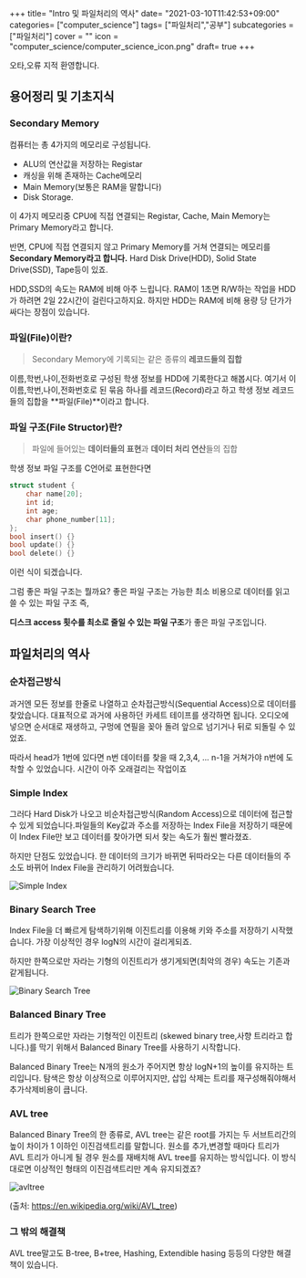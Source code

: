 +++
title= "Intro 및 파일처리의 역사"
date= "2021-03-10T11:42:53+09:00"
categories= ["computer_science"]
tags= ["파일처리","공부"]
subcategories = ["파일처리"]
cover = ""
icon = "computer_science/computer_science_icon.png"
draft= true
+++

오타,오류 지적 환영합니다.

## 용어정리 및 기초지식

### Secondary Memory
컴퓨터는 총 4가지의 메모리로 구성됩니다. 
- ALU의 연산값을 저장하는 Registar
- 캐싱을 위해 존재하는 Cache메모리
- Main Memory(보통은 RAM을 말합니다)
- Disk Storage.

이 4가지 메모리중 CPU에 직접 연결되는 Registar, Cache, Main Memory는 Primary Memory라고 합니다.

반면, CPU에 직접 연결되지 않고 Primary Memory를 거쳐 연결되는 메모리를 **Secondary Memory라고 합니다.** Hard Disk Drive(HDD), Solid State Drive(SSD), Tape등이 있죠.

HDD,SSD의 속도는 RAM에 비해 아주 느립니다. RAM이 1초면 R/W하는 작업을 HDD가 하려면 2일 22시간이 걸린다고하지요. 하지만 HDD는 RAM에 비해 용량 당 단가가 싸다는 장점이 있습니다.

### 파일(File)이란?
> Secondary Memory에 기록되는 같은 종류의 **레코드들의 집합**

이름,학번,나이,전화번호로 구성된 학생 정보를 HDD에 기록한다고 해봅시다. 여기서 이 이름,학번,나이,전화번호로 된 묶음 하나를 레코드(Record)라고 하고 학생 정보 레코드들의 집합을 **파일(File)**이라고 합니다.

### 파일 구조(File Structor)란?
> 파일에 들어있는 **데이터들의 표현**과 **데이터 처리 연산**들의 집합

학생 정보 파일 구조를 C언어로 표현한다면 
```c
struct student {
    char name[20];
    int id;
    int age;
    char phone_number[11];
};
bool insert() {}
bool update() {}
bool delete() {}
``` 
이런 식이 되겠습니다. 

그럼 좋은 파일 구조는 뭘까요? 좋은 파일 구조는 가능한 최소 비용으로 데이터를 읽고 쓸 수 있는 파일 구조 즉,

**디스크 access 횟수를 최소로 줄일 수 있는 파일 구조**가 좋은 파일 구조입니다.

## 파일처리의 역사

### 순차접근방식
과거엔 모든 정보를 한줄로 나열하고 순차접근방식(Sequential Access)으로 데이터를 찾았습니다.
대표적으로 과거에 사용하던 카세트 테이프를 생각하면 됩니다. 오디오에 넣으면 순서대로 재생하고, 구멍에 연필을 꽂아 돌려 앞으로 넘기거나 뒤로 되돌릴 수 있었죠. 

따라서 head가 1번에 있다면 n번 데이터를 찾을 때 2,3,4, ... n-1을 거쳐가야 n번에 도착할 수 있었습니다. 시간이 아주 오래걸리는 작업이죠

### Simple Index
그러다 Hard Disk가 나오고 비순차접근방식(Random Access)으로 데이터에 접근할 수 있게 되었습니다.파일들의 Key값과 주소를 저장하는 Index File을 저장하기 때문에 이 Index File만 보고 데이터를 찾아가면 되서 찾는 속도가 훨씬 빨라졌죠.

하지만 단점도 있었습니다. 한 데이터의 크기가 바뀌면 뒤따라오는 다른 데이터들의 주소도 바뀌어 Index File을 관리하기 어려웠습니다.  

![Simple Index](../images/index_file.png)

### Binary Search Tree
Index File을 더 빠르게 탐색하기위해 이진트리를 이용해 키와 주소를 저장하기 시작했습니다. 가장 이상적인 경우 logN의 시간이 걸리게되죠.

하지만 한쪽으로만 자라는 기형의 이진트리가 생기게되면(최악의 경우) 속도는 기존과 같게됩니다.

![Binary Search Tree](../images/binary_tree.png)

### Balanced Binary Tree
트리가 한쪽으로만 자라는 기형적인 이진트리 (skewed binary tree,사향 트리라고 합니다.)를 막기 위해서 Balanced Binary Tree를 사용하기 시작합니다.  

Balanced Binary Tree는 N개의 원소가 주어지면 항상 logN+1의 높이를 유지하는 트리입니다. 탐색은 항상 이상적으로 이루어지지만, 삽입 삭제는 트리를 재구성해줘야해서 추가삭제비용이 큽니다. 

### AVL tree
Balanced Binary Tree의 한 종류로, AVL tree는 같은 root를 가지는 두 서브트리간의 높이 차이가 1 이하인 이진검색트리를 말합니다. 원소를 추가,변경할 때마다 트리가 AVL 트리가 아니게 될 경우 원소를 재배치해 AVL tree를 유지하는 방식입니다. 이 방식대로면 이상적인 형태의 이진검색트리만 계속 유지되겠죠?
  
![avltree](../images/220px-AVL_Tree_Example.gif)  

(출처: https://en.wikipedia.org/wiki/AVL_tree)

### 그 밖의 해결책
AVL tree말고도 B-tree, B+tree, Hashing, Extendible hasing 등등의 다양한 해결책이 있습니다.

